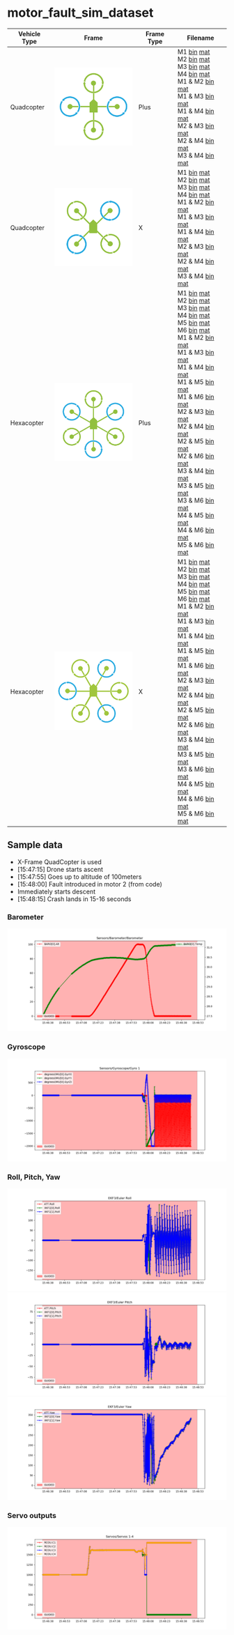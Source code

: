 # motor_fault_sim_dataset

| Vehicle Type | Frame | Frame Type | Filename
| ----------- | ----------- | ----------- | ----------- |
| Quadcopter | <img src="images/quadplus.png" width="200"/> | Plus | M1 [bin](dist/quad-plus/m1.bin) [mat](dist/quad-plus/m1.mat) <br> M2 [bin](dist/quad-plus/m2.bin) [mat](dist/quad-plus/m2.mat)<br> M3 [bin](dist/quad-plus/m3.bin) [mat](dist/quad-plus/m3.mat)<br> M4 [bin](dist/quad-plus/m4.bin) [mat](dist/quad-plus/m4.mat)<br> M1 & M2 [bin](dist/quad-plus/m1m2.bin) [mat](dist/quad-plus/m1m2.mat)<br> M1 & M3 [bin](dist/quad-plus/m1m3.bin) [mat](dist/quad-plus/m1m3.mat)<br> M1 & M4 [bin](dist/quad-plus/m1m4.bin) [mat](dist/quad-plus/m1m4.mat)<br> M2 & M3 [bin](dist/quad-plus/m2m3.bin) [mat](dist/quad-plus/m2m3.mat)<br> M2 & M4 [bin](dist/quad-plus/m2m4.bin) [mat](dist/quad-plus/m2m4.mat)<br> M3 & M4 [bin](dist/quad-plus/m3m4.bin) [mat](dist/quad-plus/m3m4.mat)
| Quadcopter | <img src="images/quadx.png" width="200"/> | X | M1 [bin](dist/quad-x/m1.bin) [mat](dist/quad-x/m1.mat) <br> M2 [bin](dist/quad-x/m2.bin) [mat](dist/quad-x/m2.mat)<br> M3 [bin](dist/quad-x/m3.bin) [mat](dist/quad-x/m3.mat)<br> M4 [bin](dist/quad-x/m4.bin) [mat](dist/quad-x/m4.mat)<br> M1 & M2 [bin](dist/quad-x/m1m2.bin) [mat](dist/quad-x/m1m2.mat)<br> M1 & M3 [bin](dist/quad-x/m1m3.bin) [mat](dist/quad-x/m1m3.mat)<br> M1 & M4 [bin](dist/quad-x/m1m4.bin) [mat](dist/quad-x/m1m4.mat)<br> M2 & M3 [bin](dist/quad-x/m2m3.bin) [mat](dist/quad-x/m2m3.mat)<br> M2 & M4 [bin](dist/quad-x/m2m4.bin) [mat](dist/quad-x/m2m4.mat)<br> M3 & M4 [bin](dist/quad-x/m3m4.bin) [mat](dist/quad-x/m3m4.mat)
| Hexacopter | <img src="images/hexaplus.png" width="200"/> | Plus | M1 [bin](dist/hexa-plus/m1.bin) [mat](dist/hexa-plus/m1.mat)<br> M2 [bin](dist/hexa-plus/m2.bin) [mat](dist/hexa-plus/m2.mat)<br> M3 [bin](dist/hexa-plus/m3.bin) [mat](dist/hexa-plus/m3.mat)<br> M4 [bin](dist/hexa-plus/m4.bin) [mat](dist/hexa-plus/m4.mat)<br> M5 [bin](dist/hexa-plus/m5.bin) [mat](dist/hexa-plus/m5.mat)<br> M6 [bin](dist/hexa-plus/m6.bin) [mat](dist/hexa-plus/m6.mat)<br> M1 & M2 [bin](dist/hexa-plus/m1m2.bin) [mat](dist/hexa-plus/m1m2.mat)<br> M1 & M3 [bin](dist/hexa-plus/m1m3.bin) [mat](dist/hexa-plus/m1m3.mat)<br> M1 & M4 [bin](dist/hexa-plus/m1m4.bin) [mat](dist/hexa-plus/m1m4.mat)<br> M1 & M5 [bin](dist/hexa-plus/m1m5.bin) [mat](dist/hexa-plus/m1m5.mat)<br> M1 & M6 [bin](dist/hexa-plus/m1m6.bin) [mat](dist/hexa-plus/m1m6.mat)<br> M2 & M3 [bin](dist/hexa-plus/m2m3.bin) [mat](dist/hexa-plus/m2m3.mat)<br> M2 & M4 [bin](dist/hexa-plus/m2m4.bin) [mat](dist/hexa-plus/m2m4.mat)<br> M2 & M5 [bin](dist/hexa-plus/m2m5.bin) [mat](dist/hexa-plus/m2m5.mat)<br> M2 & M6 [bin](dist/hexa-plus/m2m6.bin) [mat](dist/hexa-plus/m2m6.mat)<br> M3 & M4 [bin](dist/hexa-plus/m3m4.bin) [mat](dist/hexa-plus/m3m4.mat)<br> M3 & M5 [bin](dist/hexa-plus/m3m5.bin) [mat](dist/hexa-plus/m3m5.mat)<br> M3 & M6 [bin](dist/hexa-plus/m3m6.bin) [mat](dist/hexa-plus/m3m6.mat)<br> M4 & M5 [bin](dist/hexa-plus/m4m5.bin) [mat](dist/hexa-plus/m4m5.mat)<br> M4 & M6 [bin](dist/hexa-plus/m4m6.bin) [mat](dist/hexa-plus/m4m6.mat)<br> M5 & M6 [bin](dist/hexa-plus/m5m6.bin) [mat](dist/hexa-plus/m5m6.mat)
| Hexacopter | <img src="images/hexax.png" width="200"/> | X | M1 [bin](dist/hexa-x/m1.bin) [mat](dist/hexa-x/m1.mat)<br> M2 [bin](dist/hexa-x/m2.bin) [mat](dist/hexa-x/m2.mat)<br> M3 [bin](dist/hexa-x/m3.bin) [mat](dist/hexa-x/m3.mat)<br> M4 [bin](dist/hexa-x/m4.bin) [mat](dist/hexa-x/m4.mat)<br> M5 [bin](dist/hexa-x/m5.bin) [mat](dist/hexa-x/m5.mat)<br> M6 [bin](dist/hexa-x/m6.bin) [mat](dist/hexa-x/m6.mat)<br> M1 & M2 [bin](dist/hexa-x/m1m2.bin) [mat](dist/hexa-x/m1m2.mat)<br> M1 & M3 [bin](dist/hexa-x/m1m3.bin) [mat](dist/hexa-x/m1m3.mat)<br> M1 & M4 [bin](dist/hexa-x/m1m4.bin) [mat](dist/hexa-x/m1m4.mat)<br> M1 & M5 [bin](dist/hexa-x/m1m5.bin) [mat](dist/hexa-x/m1m5.mat)<br> M1 & M6 [bin](dist/hexa-x/m1m6.bin) [mat](dist/hexa-x/m1m6.mat)<br> M2 & M3 [bin](dist/hexa-x/m2m3.bin) [mat](dist/hexa-x/m2m3.mat)<br> M2 & M4 [bin](dist/hexa-x/m2m4.bin) [mat](dist/hexa-x/m2m4.mat)<br> M2 & M5 [bin](dist/hexa-x/m2m5.bin) [mat](dist/hexa-x/m2m5.mat)<br> M2 & M6 [bin](dist/hexa-x/m2m6.bin) [mat](dist/hexa-x/m2m6.mat)<br> M3 & M4 [bin](dist/hexa-x/m3m4.bin) [mat](dist/hexa-x/m3m4.mat)<br> M3 & M5 [bin](dist/hexa-x/m3m5.bin) [mat](dist/hexa-x/m3m5.mat)<br> M3 & M6 [bin](dist/hexa-x/m3m6.bin) [mat](dist/hexa-x/m3m6.mat)<br> M4 & M5 [bin](dist/hexa-x/m4m5.bin) [mat](dist/hexa-x/m4m5.mat)<br> M4 & M6 [bin](dist/hexa-x/m4m6.bin) [mat](dist/hexa-x/m4m6.mat)<br> M5 & M6 [bin](dist/hexa-x/m5m6.bin) [mat](dist/hexa-x/m5m6.mat)



## Sample data

- X-Frame QuadCopter is used
- [15:47:15] Drone starts ascent
- [15:47:55] Goes up to altitude of 100meters
- [15:48:00] Fault introduced in motor 2 (from code)
- Immediately starts descent
- [15:48:15] Crash lands in 15-16 seconds

### Barometer
![](images/100m/Barometer.png)

### Gyroscope
![](images/100m/Gyro_1.png)

### Roll, Pitch, Yaw
![](images/100m/Euler_Roll.png)
![](images/100m/Euler_Pitch.png)
![](images/100m/Euler_Yaw.png)

### Servo outputs
![](images/100m/Servos_1-4.png)